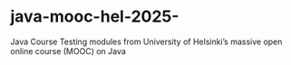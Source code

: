 # java-mooc-hel-2025-
Java Course Testing modules from University of Helsinki’s massive open online course (MOOC) on Java
